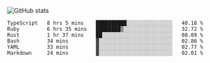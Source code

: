 ![GitHub stats](https://github-readme-stats.vercel.app/api?username=ksk001100&show_icons=true&theme=tokyonight)

<!--START_SECTION:waka-->

```text
TypeScript   8 hrs 5 mins    ██████████░░░░░░░░░░░░░░░   40.18 %
Ruby         6 hrs 35 mins   ████████▒░░░░░░░░░░░░░░░░   32.72 %
Rust         1 hr 37 mins    ██░░░░░░░░░░░░░░░░░░░░░░░   08.09 %
Bash         34 mins         ▓░░░░░░░░░░░░░░░░░░░░░░░░   02.86 %
YAML         33 mins         ▓░░░░░░░░░░░░░░░░░░░░░░░░   02.77 %
Markdown     24 mins         ▓░░░░░░░░░░░░░░░░░░░░░░░░   02.01 %
```

<!--END_SECTION:waka-->
